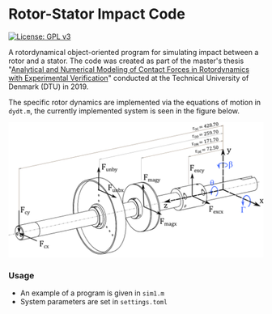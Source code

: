 Rotor-Stator Impact Code
========================
[![License: GPL v3](https://img.shields.io/badge/License-GPLv3-purple.svg)](https://github.com/SV3A/masterproject-contact-code/blob/master/LICENSE)

A rotordynamical object-oriented program for simulating impact between a rotor and a stator.
The code was created as part of the master's thesis "[Analytical and Numerical Modeling of Contact Forces in Rotordynamics with Experimental Verification](doc/svea-abma-thesis.pdf)" conducted at the Technical University of Denmark (DTU) in 2019.

The specific rotor dynamics are implemented via the equations of motion in `dydt.m`, the currently implemented system is seen in the figure below.

![rotor model](doc/rotor-mod.png)

### Usage
- An example of a program is given in `sim1.m`
- System parameters are set in `settings.toml`
